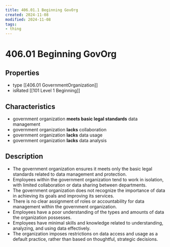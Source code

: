 ```yaml
---
title: 406.01.1 Beginning GovOrg
created: 2024-11-08
modified: 2024-11-08
tags:
- thing
---
```

# 406.01 Beginning GovOrg
## Properties
- type [[406.01 GovernmentOrganization]]
- isRated [[101 Level 1 Beginning]]

## Characteristics
- government organization **meets basic legal standards** data management
- government organization **lacks** collaboration
- government organization **lacks** data usage
- government organization **lacks** data analysis
## Description
- The government organization ensures it meets only the basic legal standards related to data management and protection.
- Employees within the government organization tend to work in isolation, with limited collaboration or data sharing between departments.
- The government organization does not recognize the importance of data in achieving its goals and improving its services.
- There is no clear assignment of roles or accountability for data management within the government organization.
- Employees have a poor understanding of the types and amounts of data the organization possesses.
- Employees have minimal skills and knowledge related to understanding, analyzing, and using data effectively.
- The organization imposes restrictions on data access and usage as a default practice, rather than based on thoughtful, strategic decisions.


